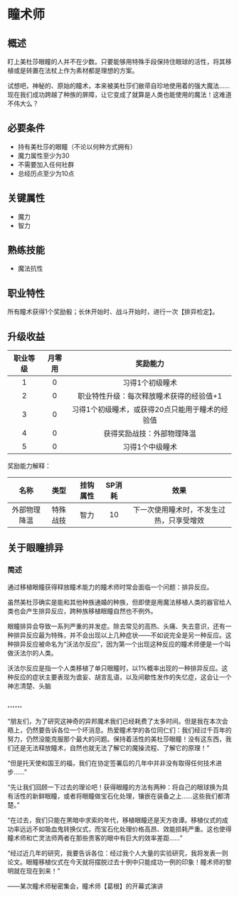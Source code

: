 # 瞳术师

## 概述

盯上美杜莎眼瞳的人并不在少数。只要能够用特殊手段保持住眼球的活性，将其移植或是转置在法杖上作为素材都是理想的方案。

试想吧，神秘的、原始的瞳术，本来被美杜莎们敝帚自珍地使用着的强大魔法……现在我们成功跨越了种族的屏障，让它变成了就算是人类也能使用的魔法！这难道不伟大么？

## 必要条件

* 持有美杜莎的眼瞳（不论以何种方式拥有）
* 魔力属性至少为30
* 不需要加入任何社群
* 总经历点至少为10点

## 关键属性

* 魔力
* 智力

## 熟练技能

* 魔法抗性

## 职业特性

所有瞳术获得1个奖励骰；长休开始时、战斗开始时，进行一次【排异检定】。

## 升级收益

职业等级|月零用|奖励能力
:--:|:--:|:--:
1|0|习得1个初级瞳术
2|0|职业特性升级：每次释放瞳术获得的经验值+1
3|0|习得1个初级瞳术，或获得20点只能用于瞳术的经验值
4|0|获得奖励战技：外部物理降温
5|0|习得1个中级瞳术

奖励能力解释：

名称|类型|挂钩属性|SP消耗|效果
:--:|:--:|:--:|:--:|:--:
外部物理降温|特殊战技|智力|10|下一次使用瞳术时，不发生过热，只享受增效

## 关于眼瞳排异

### 简述

通过移植眼瞳获得释放瞳术能力的瞳术师时常会面临一个问题：排异反应。

虽然美杜莎确实是能和其他种族通婚的种族，但即使是用魔法移植人类的器官给人类也会产生排异反应，跨种族移植眼瞳自然也不例外。

眼瞳排异会导致一系列严重的并发症。除去常见的高热、头痛、失去意识，还有一种排异反应最为特殊，并不会出现以上几种症状——不如说完全是另一种反应。这种排异反应被命名为“沃法尔反应”，因为第一个出现这种反应的瞳术师便是一个叫做沃法尔的人类。

沃法尔反应是指一个人类移植了单只眼瞳时，以1%概率出现的一种排异反应。这种反应的症状主要表现为谵妄、胡言乱语，以及间歇性发作的失忆症，这会让一个神志清楚、头脑

### ……

“朋友们，为了研究这神奇的异邦魔术我们已经耗费了太多时间。但是我在本次会晤上，仍然要告诉各位一个坏消息。热爱瞳术学的各位同仁们：我们经过千百年的努力，仍然没能克服那个最大的问题。保持着活性的美杜莎眼瞳！没有这东西，我们还是无法释放瞳术，自然也就无法了解它的魔操流程、了解它的原理！”

“但是托天使和国王的福，我们在协定签署后的几年中并非没有取得任何技术进步……”

“先让我们回顾一下过去的理论吧！获得眼瞳的方法有两种：将自己的眼球换为具有活性的新鲜眼瞳，或者将眼瞳做宝石化处理，镶嵌在装备之上……这些我们都清楚。”

“在过去，我们只能在黑暗中求索的年代，移植眼瞳还是天方夜谭。移植仪式的成功率远远不如吸血鬼转换仪式，而宝石化处理价格高昂、效能损耗严重。这也使得瞳术师和亡灵法师两者在那些贵客的眼中有巨大的效率差距……”

“经过近几年的研究，我要告诉各位：经过我个人大量的实验研究，我将发表一则论文。眼瞳移植仪式在今天就将摆脱过去十例中只能成功一例的印象！瞳术师的黎明就在现在到来！”

——某次瞳术师秘密集会，瞳术师【葛根】的开幕式演讲
